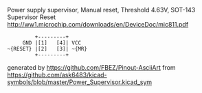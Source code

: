 Power supply supervisor, Manual reset, Threshold 4.63V, SOT-143
Supervisor Reset
http://ww1.microchip.com/downloads/en/DeviceDoc/mic811.pdf


	         +---------+
	     GND |[1]   [4]| VCC
	~{RESET} |[2]   [3]| ~{MR}
	         +---------+


generated by https://github.com/FBEZ/Pinout-AsciiArt from https://github.com/ask6483/kicad-symbols/blob/master/Power_Supervisor.kicad_sym